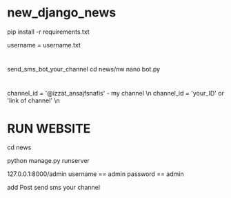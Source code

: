 # new_django_news
 
pip install -r requirements.txt


username = username.txt

#
send_sms_bot_your_channel
cd news/nw
nano bot.py
#
channel_id = '@izzat_ansajfsnafis' - my channel \n
channel_id = 'your_ID' or 'link of channel'  \n



# RUN WEBSITE
cd news

python manage.py runserver

127.0.0.1:8000/admin 
username == admin 
password == admin


add Post
send sms your channel 

